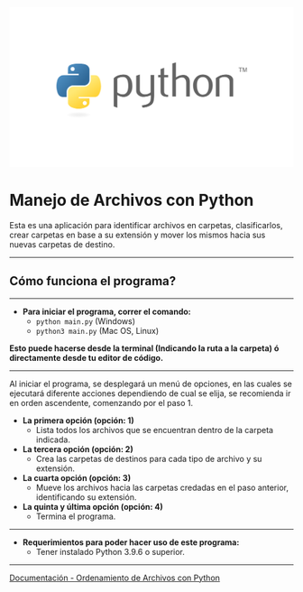 ![Banner Python](images/Banner_Python.png)

# Manejo de Archivos con Python

Esta es una aplicación para identificar archivos en carpetas, clasificarlos, crear carpetas en base a su extensión y mover los mismos hacia sus nuevas carpetas de destino.

---

## Cómo funciona el programa?

---

* **Para iniciar el programa, correr el comando:**
  * ```python main.py``` (Windows)
  * ```python3 main.py``` (Mac OS, Linux)

**Esto puede hacerse desde la terminal (Indicando la ruta a la carpeta) ó directamente desde tu editor de código.**

---

Al iniciar el programa, se desplegará un menú de opciones, en las cuales se ejecutará diferente acciones dependiendo de cual se elija, se recomienda ir en orden ascendente, comenzando por el paso 1.

  * **La primera opción (opción: 1)**
    * Lista todos los archivos que se encuentran dentro de     la carpeta indicada.
  * **La tercera opción (opción: 2)**
    * Crea las carpetas de destinos para cada tipo de archivo y su extensión.
  * **La cuarta opción (opción: 3)**
    * Mueve los archivos hacia las carpetas credadas en el paso anterior, identificando su extensión.
  * **La quinta y última opción (opción: 4)**
    * Termina el programa. 

___

* **Requerimientos para poder hacer uso de este programa:**
  * Tener instalado Python 3.9.6 o superior.

---

[Documentación - Ordenamiento de Archivos con Python](https://drive.google.com/file/d/1UtSaeh3nRIQAg_rtJ-NnikdPEENvYvGF/view?usp=sharing)